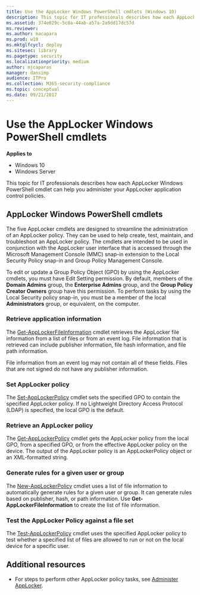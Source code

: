 ```yaml
---
title: Use the AppLocker Windows PowerShell cmdlets (Windows 10)
description: This topic for IT professionals describes how each AppLocker Windows PowerShell cmdlet can help you administer your AppLocker application control policies.
ms.assetid: 374e029c-5c0a-44ab-a57a-2a9dd17dc57d
ms.reviewer: 
ms.author: macapara
ms.prod: w10
ms.mktglfcycl: deploy
ms.sitesec: library
ms.pagetype: security
ms.localizationpriority: medium
author: mjcaparas
manager: dansimp
audience: ITPro
ms.collection: M365-security-compliance
ms.topic: conceptual
ms.date: 09/21/2017
---
```


# Use the AppLocker Windows PowerShell cmdlets

**Applies to**
- Windows 10
- Windows Server

This topic for IT professionals describes how each AppLocker Windows PowerShell cmdlet can help you administer your AppLocker application control policies.

## AppLocker Windows PowerShell cmdlets

The five AppLocker cmdlets are designed to streamline the administration of an AppLocker policy. They can be used to help create, test, maintain, and troubleshoot an AppLocker policy. The cmdlets are intended to be used in conjunction with the AppLocker user interface that is accessed through the
Microsoft Management Console (MMC) snap-in extension to the Local Security Policy snap-in and Group Policy Management Console.

To edit or update a Group Policy Object (GPO) by using the AppLocker cmdlets, you must have Edit Setting permission. By default, members of the **Domain Admins** group, the **Enterprise Admins** group, and the **Group Policy Creator Owners** group have this permission. To perform tasks by using the
Local Security policy snap-in, you must be a member of the local **Administrators** group, or equivalent, on the computer.

### Retrieve application information

The [Get-AppLockerFileInformation](https://technet.microsoft.com/library/hh847209.aspx) cmdlet retrieves the AppLocker file information from a list of files or from an event log. File information that is retrieved can include publisher information, file hash information, and file path information.

File information from an event log may not contain all of these fields. Files that are not signed do not have any publisher information.

### Set AppLocker policy

The [Set-AppLockerPolicy](https://technet.microsoft.com/library/hh847212.aspx) cmdlet sets the specified GPO to contain the specified AppLocker policy. If no Lightweight Directory Access Protocol (LDAP) is specified, the local GPO is the default.

### Retrieve an AppLocker policy

The [Get-AppLockerPolicy](https://technet.microsoft.com/library/hh847214.aspx) cmdlet gets the AppLocker policy from the local GPO, from a specified GPO, or from the effective AppLocker policy on the device. The output of the AppLocker policy is an AppLockerPolicy object or an XML-formatted string.

### Generate rules for a given user or group

The [New-AppLockerPolicy](https://technet.microsoft.com/library/hh847211.aspx) cmdlet uses a list of file information to automatically generate rules for a given user or group. It can generate rules based on publisher, hash, or path information. Use **Get-AppLockerFileInformation** to create the
list of file information.

### Test the AppLocker Policy against a file set

The [Test-AppLockerPolicy](https://technet.microsoft.com/library/hh847213.aspx) cmdlet uses the specified AppLocker policy to test whether a specified list of files are allowed to run or not on the local device for a specific user.

## Additional resources

-   For steps to perform other AppLocker policy tasks, see [Administer AppLocker](administer-applocker.md).
